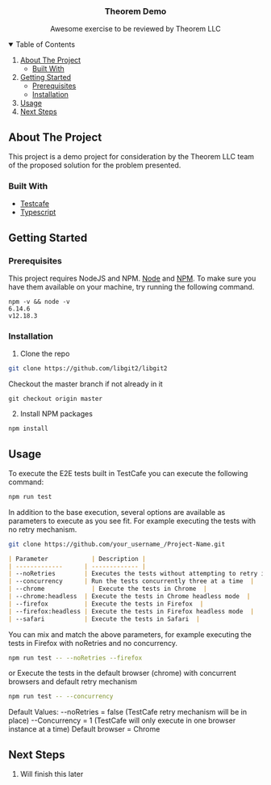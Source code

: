 <h3 align="center">Theorem Demo</h3>
<p align="center">
Awesome exercise to be reviewed by Theorem LLC
<br  />
</p>
<!-- TABLE OF CONTENTS -->
<details  open="open">
<summary>Table of Contents</summary>
<ol>
<li>
<a  href="#about-the-project">About The Project</a>
<ul>
<li><a  href="#built-with">Built With</a></li>
</ul>
</li>
<li>
<a  href="#getting-started">Getting Started</a>
<ul>
<li><a  href="#prerequisites">Prerequisites</a></li>
<li><a  href="#installation">Installation</a></li>
</ul>
</li>
<li><a  href="#usage">Usage</a></li>
<li><a  href="#next-steps">Next Steps</a></li>
</ol>
</details>

<!-- ABOUT THE PROJECT -->

## About The Project

This project is a demo project for consideration by the Theorem LLC team of the proposed solution for the problem presented.

### Built With
* [Testcafe](https://testcafe.io/)
* [Typescript](https://www.typescriptlang.org/)

<!-- GETTING STARTED -->

## Getting Started

### Prerequisites
This project requires NodeJS  and NPM. [Node](http://nodejs.org/) and [NPM](https://npmjs.org/). To make sure you have them available on your machine, try running the following command.
```
npm -v && node -v
6.14.6
v12.18.3
```

### Installation

1. Clone the repo
```sh
git clone https://github.com/libgit2/libgit2
```
Checkout the master branch if not already in it
```
git checkout origin master
```
2. Install NPM packages
```sh
npm install
```
<!-- USAGE EXAMPLES -->
## Usage
To execute the E2E tests built in TestCafe you can execute the following command:

```sh
npm run test
```
In addition to the base execution, several options are available as parameters to execute as you see fit. For example executing the tests with no retry mechanism.

```sh
git clone https://github.com/your_username_/Project-Name.git
```

```markdown
| Parameter  	       | Description |
| -------------      | ------------- |
| --noRetries  	     | Executes the tests without attempting to retry if failures  |
| --concurrency      | Run the tests concurrently three at a time  |
| --chrome  	       | Execute the tests in Chrome  |
| --chrome:headless  | Execute the tests in Chrome headless mode  |
| --firefox          | Execute the tests in Firefox  |
| --firefox:headless | Execute the tests in Firefox headless mode  |
| --safari           | Execute the tests in Safari  |
```

You can mix and match the above parameters, for example executing the tests in Firefox with noRetries and no concurrency.
```sh
npm run test -- --noRetries --firefox
```
or
Execute the tests in the default browser (chrome) with concurrent browsers and default retry mechanism
```sh
npm run test -- --concurrency
```

Default Values:
--noRetries = false (TestCafe retry mechanism will be in place)
--Concurrency = 1 (TestCafe will only execute in one browser instance at a time)
Default browser = Chrome

## Next Steps

1. Will finish this later